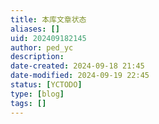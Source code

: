 ```yaml
---
title: 本库文章状态
aliases: []
uid: 202409182145
author: ped_yc
description: 
date-created: 2024-09-18 21:45
date-modified: 2024-09-19 22:45
status: [YCTODO]
type: [blog]
tags: []
---
```

